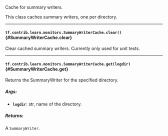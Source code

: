 Cache for summary writers.

This class caches summary writers, one per directory.
- - -

#### `tf.contrib.learn.monitors.SummaryWriterCache.clear()` {#SummaryWriterCache.clear}

Clear cached summary writers. Currently only used for unit tests.


- - -

#### `tf.contrib.learn.monitors.SummaryWriterCache.get(logdir)` {#SummaryWriterCache.get}

Returns the SummaryWriter for the specified directory.

##### Args:


*  <b>`logdir`</b>: str, name of the directory.

##### Returns:

  A `SummaryWriter`.


